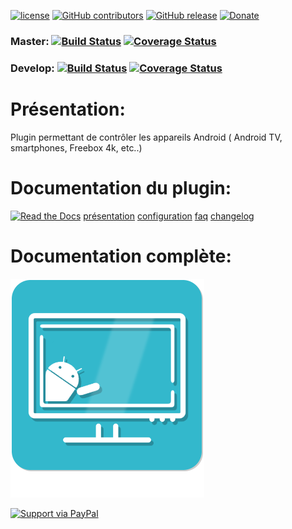
[![license](https://img.shields.io/github/license/NextDom/plugin-AndroidRemoteControl.svg)](./LICENSE) [![GitHub contributors](https://img.shields.io/github/contributors/NextDom/plugin-AndroidRemoteControl.svg)](../../graphs/contributors) [![GitHub release](https://img.shields.io/github/release/NextDom/plugin-AndroidRemoteControl.svg)](../../releases) [![Donate](https://img.shields.io/badge/Donate-PayPal-green.svg)](https://www.paypal.me/byackee)

### Master: [![Build Status](https://travis-ci.org/NextDom/plugin-AndroidRemoteControl.svg?branch=master)](https://travis-ci.org/NextDom/plugin-AndroidRemoteControl)  [![Coverage Status](https://coveralls.io/repos/github/NextDom/plugin-AndroidRemoteControl/badge.svg?branch=master)](https://coveralls.io/github/NextDom/plugin-AndroidRemoteControl?branch=master)

### Develop: [![Build Status](https://travis-ci.org/NextDom/plugin-AndroidRemoteControl.svg?branch=develop)](https://travis-ci.org/NextDom/plugin-AndroidRemoteControl)  [![Coverage Status](https://coveralls.io/repos/github/NextDom/plugin-AndroidRemoteControl/badge.svg?branch=develop)](https://coveralls.io/github/NextDom/plugin-AndroidRemoteControl?branch=develop)

# Présentation:

Plugin permettant de contrôler les appareils Android ( Android TV, smartphones, Freebox 4k, etc..)

# Documentation du plugin:
[![Read the Docs](https://img.shields.io/readthedocs/pip.svg)](docs/fr_FR/presentation.md)
[présentation](docs/fr_FR/presentation.md) [configuration](docs/fr_FR/configuration.md) [faq](docs/fr_FR/faq.md) [changelog](docs/fr_FR/changelog.md)

# Documentation complète:

[![Read the Docs](plugin_info/AndroidRemoteControl_icon.png)](https://NextDom.github.io/plugin-AndroidRemoteControl)


[![Support via PayPal](https://cdn.rawgit.com/twolfson/paypal-github-button/1.0.0/dist/button.svg)](https://www.paypal.me/byackee/)
